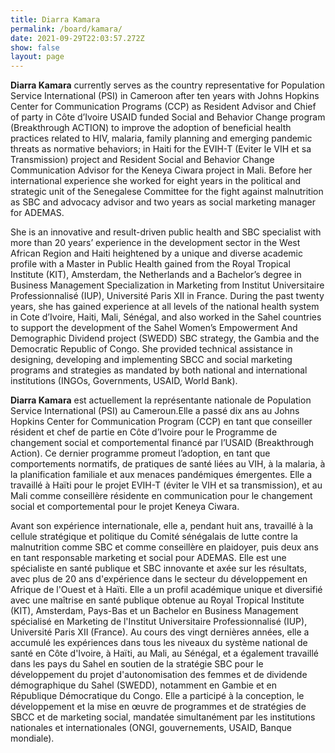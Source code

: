 ```yaml
---
title: Diarra Kamara
permalink: /board/kamara/
date: 2021-09-29T22:03:57.272Z
show: false
layout: page
---
```

**Diarra Kamara** currently serves as the country representative for Population Service International (PSI) in Cameroon after ten years with Johns Hopkins Center for Communication Programs (CCP) as Resident Advisor and Chief of party in Côte d’Ivoire USAID funded Social and Behavior Change program (Breakthrough ACTION) to improve the adoption of beneficial health practices related to HIV, malaria, family planning and emerging pandemic threats as normative behaviors; in Haiti for the EVIH-T (Eviter le VIH et sa Transmission) project and Resident Social and Behavior Change Communication Advisor for the Keneya Ciwara project in Mali. Before her international experience she worked for eight years in the political and strategic unit of the Senegalese Committee for the fight against malnutrition as SBC and advocacy advisor and two years as social marketing manager for ADEMAS.

She is an innovative and result-driven public health and SBC specialist with more than 20 years’ experience in the development sector in the West African Region and Haiti heightened by a unique and diverse academic profile with a Master in Public Health gained from the Royal Tropical Institute (KIT), Amsterdam, the Netherlands and a Bachelor’s degree in Business Management Specialization in Marketing from Institut Universitaire Professionnalisé (IUP), Université Paris XII in France. During the past twenty years, she has gained experience at all levels of the national health system in Cote d’Ivoire, Haiti, Mali, Sénégal, and also worked in the Sahel countries to support the development of the Sahel Women’s Empowerment And Demographic Dividend project (SWEDD) SBC strategy, the Gambia and the Democratic Republic of Congo. She provided technical assistance in designing, developing and implementing SBCC and social marketing programs and strategies as mandated by both national and international institutions (INGOs, Governments, USAID, World Bank).

**Diarra Kamara** est actuellement la représentante nationale de Population Service International (PSI) au Cameroun.Elle a passé dix ans au Johns Hopkins Center for Communication Program (CCP) en tant que conseiller résident et chef de partie en Côte d’Ivoire pour le Programme de changement social et comportemental financé par l’USAID (Breakthrough Action). Ce dernier programme promeut l’adoption, en tant que comportements normatifs, de pratiques de santé liées au VIH, à la malaria, à la planification familiale et aux menaces pandémiques émergentes. Elle a travaillé à Haïti pour le projet EVIH-T (éviter le VIH et sa transmission), et au Mali comme conseillère résidente en communication pour le changement social et comportemental pour le projet Keneya Ciwara.

Avant son expérience internationale, elle a, pendant huit ans, travaillé à la cellule stratégique et politique du Comité sénégalais de lutte contre la malnutrition comme SBC et comme conseillère en plaidoyer, puis deux ans en tant responsable marketing et social pour ADEMAS. Elle est une spécialiste en santé publique et SBC innovante et axée sur les résultats, avec plus de 20 ans d'expérience dans le secteur du développement en Afrique de l'Ouest et à Haïti. Elle a un profil académique unique et diversifié avec une maîtrise en santé publique obtenue au Royal Tropical Institute (KIT), Amsterdam, Pays-Bas et un Bachelor en Business Management spécialisé en Marketing de l'Institut Universitaire Professionnalisé (IUP), Université Paris XII (France). Au cours des vingt dernières années, elle a accumulé les expériences dans tous les niveaux du système national de santé en Côte d'Ivoire, à Haïti, au Mali, au Sénégal, et a également travaillé dans les pays du Sahel en soutien de la stratégie SBC pour le développement du projet d'autonomisation des femmes et de dividende démographique du Sahel (SWEDD), notamment en Gambie et en République Démocratique du Congo. Elle a participé à la conception, le développement et la mise en œuvre de programmes et de stratégies de SBCC et de marketing social, mandatée simultanément par les institutions nationales et internationales (ONGI, gouvernements, USAID, Banque mondiale).